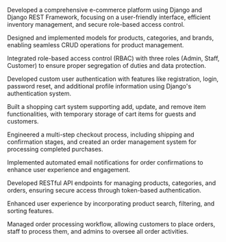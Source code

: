 Developed a comprehensive e-commerce platform using Django and Django REST Framework, focusing on a user-friendly interface, efficient inventory management, and secure role-based access control.



Designed and implemented models for products, categories, and brands, enabling seamless CRUD operations for product management.



Integrated role-based access control (RBAC) with three roles (Admin, Staff, Customer) to ensure proper segregation of duties and data protection.



Developed custom user authentication with features like registration, login, password reset, and additional profile information using Django's authentication system.



Built a shopping cart system supporting add, update, and remove item functionalities, with temporary storage of cart items for guests and customers.



Engineered a multi-step checkout process, including shipping and confirmation stages, and created an order management system for processing completed purchases.



Implemented automated email notifications for order confirmations to enhance user experience and engagement.



Developed RESTful API endpoints for managing products, categories, and orders, ensuring secure access through token-based authentication.



Enhanced user experience by incorporating product search, filtering, and sorting features.



Managed order processing workflow, allowing customers to place orders, staff to process them, and admins to oversee all order activities.
